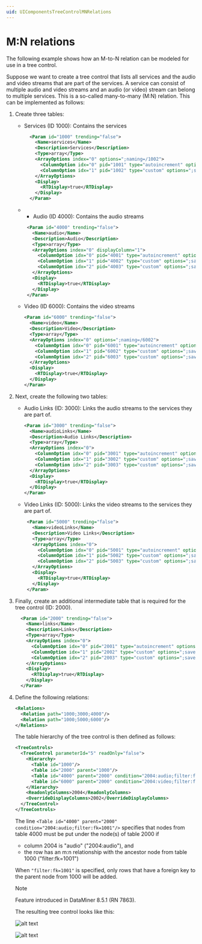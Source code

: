 ```yaml
---
uid: UIComponentsTreeControlMNRelations
---
```


# M:N relations

The following example shows how an M-to-N relation can be modeled for use in a tree control.

Suppose we want to create a tree control that lists all services and the audio and video streams that are part of the services. A service can consist of multiple audio and video streams and an audio (or video) stream can belong to multiple services. This is a so-called many-to-many (M:N) relation. This can be implemented as follows:

1. Create three tables:
    - Services (ID 1000): Contains the services

      ```xml
        <Param id="1000" trending="false">
          <Name>services</Name>
          <Description>Services</Description>
          <Type>array</Type>
          <ArrayOptions index="0" options=";naming=/1002">
            <ColumnOption idx="0" pid="1001" type="autoincrement" options=";save" />
            <ColumnOption idx="1" pid="1002" type="custom" options=";save" />
          </ArrayOptions>
          <Display>
            <RTDisplay>true</RTDisplay>
          </Display>
        </Param>
      ```

    - - Audio (ID 4000): Contains the audio streams

       ```xml
        <Param id="4000" trending="false">
          <Name>audio</Name>
          <Description>Audio</Description>
          <Type>array</Type>
          <ArrayOptions index="0" displayColumn="1">
            <ColumnOption idx="0" pid="4001" type="autoincrement" options=";save" />
            <ColumnOption idx="1" pid="4002" type="custom" options=";save" />
            <ColumnOption idx="2" pid="4003" type="custom" options=";save" />
          </ArrayOptions>
          <Display>
            <RTDisplay>true</RTDisplay>
          </Display>
        </Param>
      ```

    - Video (ID 6000): Contains the video streams

        ```xml
        <Param id="6000" trending="false">
          <Name>video</Name>
          <Description>Video</Description>
          <Type>array</Type> 
          <ArrayOptions index="0" options=";naming=/6002">
            <ColumnOption idx="0" pid="6001" type="autoincrement" options=";save" />
            <ColumnOption idx="1" pid="6002" type="custom" options=";save" />
            <ColumnOption idx="2" pid="6003" type="custom" options=";save" />
          </ArrayOptions>
          <Display>
            <RTDisplay>true</RTDisplay>
          </Display>
        </Param>
        ```

1. Next, create the following two tables:
    - Audio Links (ID: 3000): Links the audio streams to the services they are part of.

        ```xml
        <Param id="3000" trending="false">
          <Name>audioLinks</Name>
          <Description>Audio Links</Description>
          <Type>array</Type> 
          <ArrayOptions index="0">
            <ColumnOption idx="0" pid="3001" type="autoincrement" options=";save" />
            <ColumnOption idx="1" pid="3002" type="custom" options=";save;foreignKey=1000" />
            <ColumnOption idx="2" pid="3003" type="custom" options=";save;foreignKey=4000" />
          </ArrayOptions>
          <Display>
            <RTDisplay>true</RTDisplay>
          </Display>
        </Param>
        ```

    - Video Links (ID: 5000): Links the video streams to the services they are part of.

       ```xml
        <Param id="5000" trending="false">
          <Name>videoLinks</Name>
          <Description>Video Links</Description>
          <Type>array</Type> 
          <ArrayOptions index="0">
            <ColumnOption idx="0" pid="5001" type="autoincrement" options=";save" />
            <ColumnOption idx="1" pid="5002" type="custom" options=";save;foreignKey=1000" />
            <ColumnOption idx="2" pid="5003" type="custom" options=";save;foreignKey=6000" />
          </ArrayOptions>
          <Display>
            <RTDisplay>true</RTDisplay>
          </Display>
        </Param>       
        ```

1. Finally, create an additional intermediate table that is required for the tree control (ID: 2000).

      ```xml
        <Param id="2000" trending="false">
          <Name>links</Name>
          <Description>Links</Description>
          <Type>array</Type> 
          <ArrayOptions index="0">
            <ColumnOption idx="0" pid="2001" type="autoincrement" options=";save" />
            <ColumnOption idx="1" pid="2002" type="custom" options=";save" />
            <ColumnOption idx="2" pid="2003" type="custom" options=";save" />
          </ArrayOptions>
          <Display>
            <RTDisplay>true</RTDisplay>
          </Display>
        </Param>
      ```

1. Define the following relations:

    ```xml
    <Relations>
      <Relation path="1000;3000;4000"/>
      <Relation path="1000;5000;6000"/>
    </Relations>
    ```

    The table hierarchy of the tree control is then defined as follows:

    ```xml
    <TreeControls>
      <TreeControl parameterId="5" readOnly="false">
        <Hierarchy>
          <Table id="1000"/>
          <Table id="2000" parent="1000"/>
          <Table id="4000" parent="2000" condition="2004:audio;filter:fk=1001"/>
          <Table id="6000" parent="2000" condition="2004:video;filter:fk=1001"/>
        </Hierarchy>
        <ReadonlyColumns>2004</ReadonlyColumns>
        <OverrideDisplayColumns>2002</OverrideDisplayColumns>
      </TreeControl>
    </TreeControls>
    ```

    The line `<Table id="4000" parent="2000" condition="2004:audio;filter:fk=1001"/>` specifies that nodes from table 4000 must be put under the node(s) of table 2000 if

    - column 2004 is "audio" ("2004:audio"), and
    - the row has an m:n relationship with the ancestor node from table 1000 ("filter:fk=1001")

    When `"filter:fk=1001"` is specified, only rows that have a foreign key to the parent node from 1000 will be added.

    > [!NOTE]
    > Feature introduced in DataMiner 8.5.1 (RN 7863).

    The resulting tree control looks like this:

    ![alt text](../../images/TreeControlMtoNTables.png "Overview of tables with example data")

    ![alt text](../../images/TreeControlMtoNTree.png "Overview of resulting tree control")
